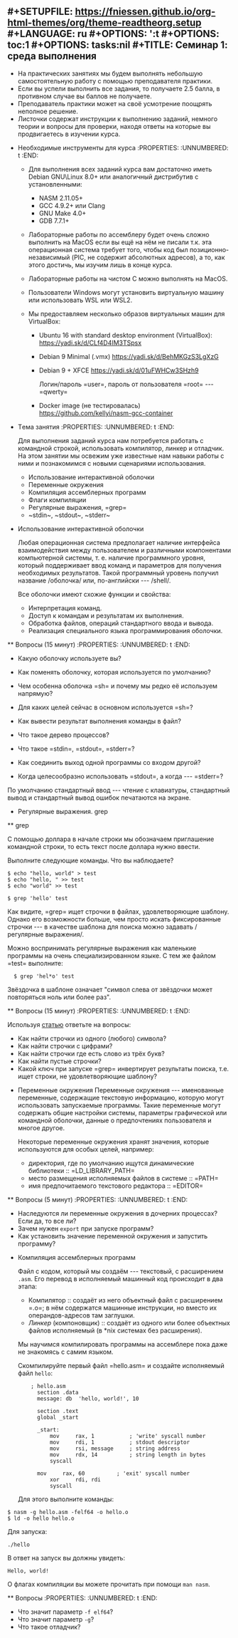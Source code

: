 #+SETUPFILE: https://fniessen.github.io/org-html-themes/org/theme-readtheorg.setup
#+LANGUAGE: ru
#+OPTIONS: ':t
#+OPTIONS: toc:1
#+OPTIONS: tasks:nil
#+TITLE: Семинар 1:  среда выполнения
 -----

 - На практических занятиях мы будем выполнять небольшую самостоятельную работу с помощью преподавателя практики.
 - Если вы успели выполнить все задания, то получаете 2.5 балла, в противном случае вы баллов не получаете.
 - Преподаватель практики может на своё усмотрение поощрять неполное решение.
 - Листочки содержат инструкции к выполнению заданий, немного теории и вопросы для проверки, находя ответы на которые вы продвигаетесь в изучении курса.

* Необходимые инструменты для курса
  :PROPERTIES:
  :UNNUMBERED: t
  :END:
  - Для выполнения всех заданий курса вам достаточно иметь Debian GNU\Linux 8.0+ или аналогичный дистрибутив с установленными:
    * NASM 2.11.05+
    * GCC 4.9.2+ или Clang 
    * GNU Make 4.0+
    * GDB 7.7.1+

  - Лабораторные работы по ассемблеру будет очень сложно выполнить на MacOS если вы ещё на нём не писали т.к. эта операционная система требует того, чтобы код был позиционно-независимый (PIC, не содержит абсолютных адресов), а то, как этого достичь, мы изучим лишь в конце курса.

  - Лабораторные работы на чистом C можно выполнять на MacOS.

  - Пользователи Windows могут установить виртуальную машину или использовать WSL или WSL2.
  - Мы предоставляем несколько образов виртуальных машин для VirtualBox:
    - Ubuntu 16 with standard desktop environment (VirtualBox): https://yadi.sk/d/CLf4D4IM3TSpsx
    - Debian 9 Minimal (.vmx) https://yadi.sk/d/BehMKGzS3LgXzG
    - Debian 9 + XFCE https://yadi.sk/d/01uFWHCw3SHzh9

        Логин/пароль =user=, пароль от пользователя =root= --- =qwerty=

    - Docker image (не тестировалась) https://github.com/kellyi/nasm-gcc-container

* Tема занятия
  :PROPERTIES:
  :UNNUMBERED: t
  :END:

  Для выполнения заданий курса нам потребуется работать с командной строкой,
  использовать компилятор, линкер и отладчик. На этом занятии мы освежим уже
  известные нам навыки работы с ними и познакомимся с новыми сценариями
  использования.

  - Использование интерактивной оболочки
  - Переменные окружения
  - Компиляция ассемблерных программ
  - Флаги компиляции
  - Регулярные выражения, =grep=
  - ~stdin~, ~stdout~, ~stderr~


* Использование интерактивной оболочки 

  Любая операционная система предполагает наличие интерфейса взаимодействия между пользователем и различными компонентами компьютерной системы, т. е. наличие программного уровня, который поддерживает ввод команд и параметров для получения необходимых результатов. Такой программный уровень получил название /оболочка/ или, по-английски --- /shell/.

  Все оболочки имеют схожие функции и свойства:

  - Интерпретация команд.
  - Доступ к командам и результатам их выполнения.
  - Обработка файлов, операций стандартного ввода и вывода.
  - Реализация специального языка программирования оболочки.


** Вопросы (15 минут)
   :PROPERTIES:
   :UNNUMBERED: t
   :END:
   - Какую оболочку используете вы?
   - Как поменять оболочку, которая используется по умолчанию?
   - Чем особенна оболочка =sh= и почему мы редко её используем напрямую?
   - Для каких целей сейчас в основном используется =sh=?
   - Как вывести результат выполнения команды в файл?
   - Что такое дерево процессов?

   - Что такое =stdin=, =stdout=, =stderr=?
   - Как соединить выход одной программы со входом другой?
   - Когда целесообразно использовать =stdout=, а когда --- =stderr=?

   По умолчанию стандартный ввод --- чтение с клавиатуры, стандартный вывод и стандартный вывод ошибок печатаются на экране.


* Регулярные выражения. grep

** grep

   С помощью доллара в начале строки мы обозначаем приглашение командной строки,
   то есть текст после доллара нужно ввести.
  
   Выполните следующие команды. Что вы наблюдаете?
```
$ echo "hello, world" > test
$ echo "hello, " >> test
$ echo "world" >> test

$ grep 'hello' test
```


   Как видите, =grep= ищет строчки в файлах, удовлетворяющие шаблону.
   Однако его возможности больше, чем просто искать фиксированные строчки --- в качестве шаблона для поиска можно задавать /регулярные выражения/.

   Можно воспринимать регулярные выражения как маленькие программы на очень специализированном языке. С тем же файлом =test= выполните:

   ```
     $ grep 'hel*o' test
   ```

   Звёздочка в шаблоне означает "символ слева от звёздочки может повторяться ноль или более раз".

** Вопросы (15 минут)
   :PROPERTIES:
   :UNNUMBERED: t
   :END:

   Используя [статью](https://www.opennet.ru/docs/RUS/bash_scripting_guide/c11895.html) ответьте на вопросы:

   - Как найти строчки из одного (любого) символа?
   - Как найти строчки с цифрами?
   - Как найти строчки где есть слово из трёх букв?
   - Как найти пустые строчки?
   - Какой ключ при запуске =grep= инвертирует результаты поиска, т.е. ищет строки, не удовлетворяющие шаблону? 


* Переменные окружения
  Переменные окружения --- именованные переменные, содержащие текстовую информацию, которую могут использовать запускаемые программы. Такие переменные могут содержать общие настройки системы, параметры графической или командной оболочки, данные о предпочтениях пользователя и многое другое.

  Некоторые переменные окружения хранят значения, которые используются для особых целей,  например:

  - директория, где по умолчанию ищутся динамические библиотеки :: =LD_LIBRARY_PATH=
  - место размещения исполняемых файлов в системе :: =PATH=
  - имя предпочитаемого текстового редактора :: =EDITOR=

** Вопросы (5 минут)
   :PROPERTIES:
   :UNNUMBERED: t
   :END:

   - Наследуются ли переменные окружения в дочерних процессах? Если да, то все ли?
   - Зачем нужен `export` при запуске программ?
   - Как установить значение переменной окружения и запустить программу?


* Компиляция ассемблерных программ 

  Файл с кодом, который мы создаём --- текстовый, с расширением `.asm`. Его перевод в исполняемый машинный код происходит в два этапа:

  -  Компилятор ::  создаёт из него объектный файл с расширением =.o=; в нём содержатся машинные инструкции, но вместо их операндов-адресов там заглушки.
  -  *Линкер* (компоновщик) :: создаёт из одного или более объектных файлов исполняемый (в *nix системах без расширения).

    Мы научимся компилировать программы на ассемблере пока даже не знакомясь с самим языком.
    
  Скомпилируйте первый файл =hello.asm= и создайте исполняемый файл `hello`:

  ```
      ; hello.asm 
        section .data
        message: db  'hello, world!', 10

        section .text
        global _start

        _start:
            mov     rax, 1           ; 'write' syscall number
            mov     rdi, 1           ; stdout descriptor
            mov     rsi, message     ; string address
            mov     rdx, 14          ; string length in bytes
            syscall

        mov     rax, 60          ; 'exit' syscall number
            xor     rdi, rdi
            syscall
  ```

  Для этого выполните команды:

```
$ nasm -g hello.asm -felf64 -o hello.o
$ ld -o hello hello.o
```

Для запуска:

``` 
./hello
```

В ответ на запуск вы должны увидеть:


``` 
Hello, world!
```


О флагах компиляции вы можете прочитать при помощи `man nasm`.

** Вопросы
  :PROPERTIES:
  :UNNUMBERED: t
  :END:
   - Что значит параметр `-f elf64`?
   - Что значит параметр `-g`?
   - Что такое отладчик?
